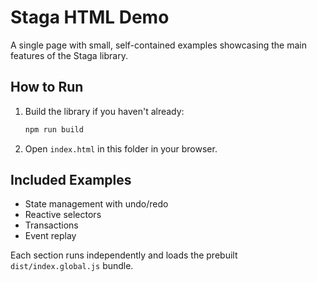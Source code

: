 # Staga HTML Demo

A single page with small, self-contained examples showcasing the main features of the Staga library.

## How to Run

1. Build the library if you haven't already:
   ```bash
   npm run build
   ```
2. Open `index.html` in this folder in your browser.

## Included Examples

- State management with undo/redo
- Reactive selectors
- Transactions
- Event replay

Each section runs independently and loads the prebuilt `dist/index.global.js` bundle.
